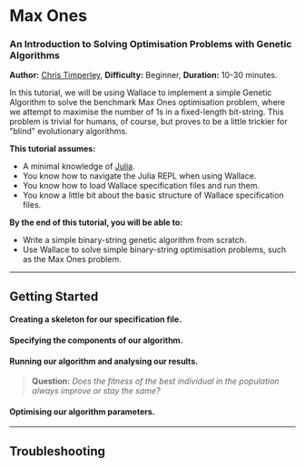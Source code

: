 # Max Ones
### An Introduction to Solving Optimisation Problems with Genetic Algorithms

**Author:** [Chris Timperley](http://www.christimperley.co.uk),
**Difficulty:** Beginner,
**Duration:** 10-30 minutes.

In this tutorial, we will be using Wallace to implement a simple Genetic
Algorithm to solve the benchmark Max Ones optimisation problem, where we attempt
to maximise the number of 1s in a fixed-length bit-string. This problem is
trivial for humans, of course, but proves to be a little trickier for "blind"
evolutionary algorithms.

**This tutorial assumes:**
* A minimal knowledge of [Julia](http://julialang.org/).
* You know how to navigate the Julia REPL when using Wallace.
* You know how to load Wallace specification files and run them.
* You know a little bit about the basic structure of Wallace specification files. 

**By the end of this tutorial, you will be able to:**
* Write a simple binary-string genetic algorithm from scratch.
* Use Wallace to solve simple binary-string optimisation problems, such as the
  Max Ones problem.

--------------------------------------------------------------------------------

## Getting Started

#### Creating a skeleton for our specification file.

#### Specifying the components of our algorithm.

#### Running our algorithm and analysing our results.

> **Question:** *Does the fitness of the best individual in the population
  always improve or stay the same?*

#### Optimising our algorithm parameters.

-------------------------------------------------------------------------------

## Troubleshooting
